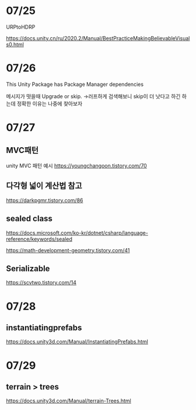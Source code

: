 # 07/25

URPtoHDRP

https://docs.unity.cn/ru/2020.2/Manual/BestPracticeMakingBelievableVisuals0.html

# 07/26

This Unity Package has Package Manager dependencies

메시지가 떳을때 Upgrade or skip.
->러프하게 검색해보니 skip이 더 낫다고 하긴 하는데 정확한 이유는 나중에 찾아보자


# 07/27

## MVC패턴

unity MVC 패턴 예시 https://youngchangoon.tistory.com/70

## 다각형 넓이 계산법 참고

https://darkpgmr.tistory.com/86

## sealed class

https://docs.microsoft.com/ko-kr/dotnet/csharp/language-reference/keywords/sealed

https://math-development-geometry.tistory.com/41

## Serializable

https://scvtwo.tistory.com/14

# 07/28

## instantiatingprefabs

https://docs.unity3d.com/Manual/InstantiatingPrefabs.html

# 07/29

## terrain > trees

https://docs.unity3d.com/Manual/terrain-Trees.html

